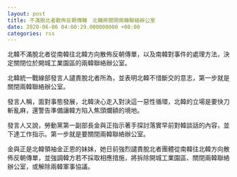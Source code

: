 ```yaml
---
layout: post
title: 不滿脫北者散佈反朝傳韓　北韓將關閉兩韓聯絡辦公室
date: 2020-06-06 04:00:29.000000000 +08:00
categories: rss
---
```


北韓不滿脫北者從南韓往北韓方向散佈反朝傳單，以及南韓對事件的處理方法，決定關閉位於開城工業園區的兩韓聯絡辦公室。

北韓統一戰線部發言人譴責脫北者所為，並表明北韓不惜斷交的意志，第一步就是關閉兩韓聯絡辦公室。

發言人稱，面對事態發展，北韓決心走入對決這一惡性循環，北韓的立場是要快刀斬亂麻，還警告準備讓韓方陷入焦頭爛額的境地。

發言人又說，勞動黨第一副部長金與正指示著手探討落實早前對韓談話的內容，並下達工作指示。第一步就是要關閉兩韓聯絡辦公室。

金與正是北韓領袖金正恩的妹妹，她日前強烈譴責脫北者團體從南韓往北韓方向散佈反朝傳單，並強調韓方若不採取相應措施，將拆除開城工業園區、關閉兩韓聯絡辦公室，或解除兩韓軍事協議。
